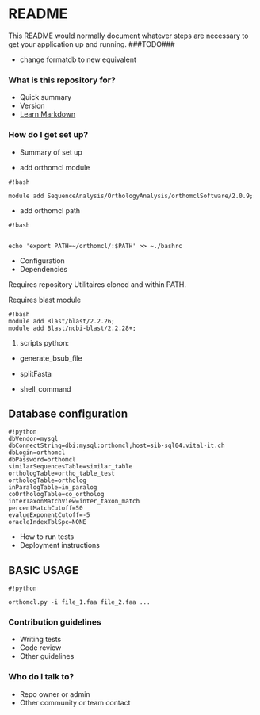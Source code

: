 # README #

This README would normally document whatever steps are necessary to get your application up and running.
###TODO###

- change formatdb to new equivalent

### What is this repository for? ###

* Quick summary
* Version
* [Learn Markdown](https://bitbucket.org/tutorials/markdowndemo)

### How do I get set up? ###

* Summary of set up

- add orthomcl module 


```
#!bash

module add SequenceAnalysis/OrthologyAnalysis/orthomclSoftware/2.0.9;
```


- add orthomcl path

```
#!bash


echo 'export PATH=~/orthomcl/:$PATH' >> ~./bashrc
```


* Configuration
* Dependencies

Requires repository Utilitaires cloned and within PATH.

Requires blast module 


```
#!bash
module add Blast/blast/2.2.26;
module add Blast/ncbi-blast/2.2.28+;
```


1. scripts python:

- generate_bsub_file 

- splitFasta

- shell_command

## Database configuration ##


```
#!python
dbVendor=mysql
dbConnectString=dbi:mysql:orthomcl;host=sib-sql04.vital-it.ch
dbLogin=orthomcl
dbPassword=orthomcl
similarSequencesTable=similar_table
orthologTable=ortho_table_test
orthologTable=ortholog
inParalogTable=in_paralog
coOrthologTable=co_ortholog
interTaxonMatchView=inter_taxon_match
percentMatchCutoff=50
evalueExponentCutoff=-5
oracleIndexTblSpc=NONE
```

* How to run tests
* Deployment instructions


## BASIC USAGE ##


```
#!python

orthomcl.py -i file_1.faa file_2.faa ...
```


### Contribution guidelines ###

* Writing tests
* Code review
* Other guidelines

### Who do I talk to? ###

* Repo owner or admin
* Other community or team contact